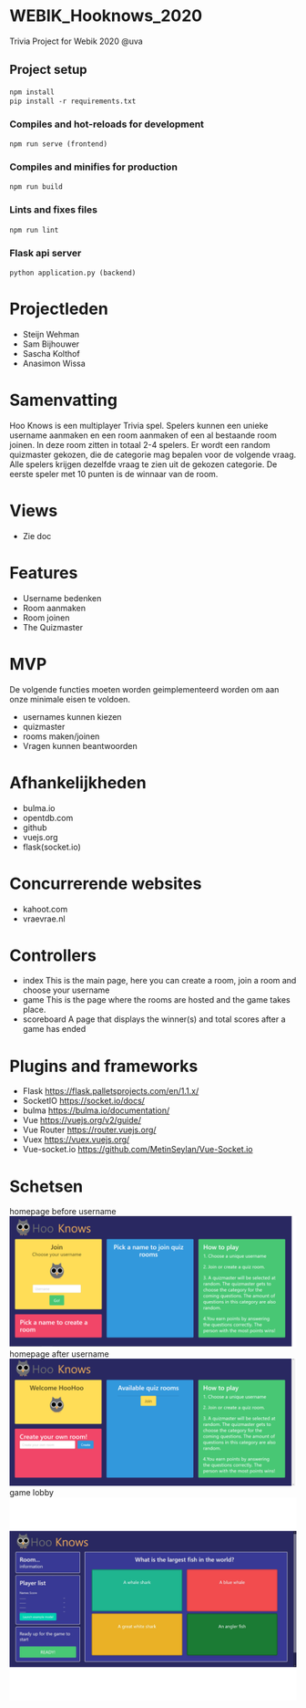 # WEBIK_Hooknows_2020
Trivia Project for Webik 2020 @uva


## Project setup
```
npm install
pip install -r requirements.txt
```

### Compiles and hot-reloads for development
```
npm run serve (frontend)
```

### Compiles and minifies for production
```
npm run build
```

### Lints and fixes files
```
npm run lint
```

### Flask api server
```
python application.py (backend)
```
# Projectleden

- Steijn Wehman 
- Sam Bijhouwer
- Sascha Kolthof
- Anasimon Wissa

# Samenvatting

Hoo Knows is een multiplayer Trivia spel. Spelers kunnen een unieke username aanmaken en een room aanmaken
of een al bestaande room joinen. In deze room zitten in totaal 2-4 spelers. Er wordt een random quizmaster gekozen, die de categorie mag bepalen voor de volgende vraag. Alle spelers krijgen dezelfde vraag te zien uit de gekozen categorie. De eerste speler met 10 punten is de winnaar van de room.

# Views
- Zie doc

# Features

- Username bedenken
- Room aanmaken
- Room joinen
- The Quizmaster

# MVP

De volgende functies moeten worden geimplementeerd worden om aan onze minimale eisen te voldoen.
- usernames kunnen kiezen
- quizmaster
- rooms maken/joinen
- Vragen kunnen beantwoorden

# Afhankelijkheden

- bulma.io
- opentdb.com
- github
- vuejs.org
- flask(socket.io)

# Concurrerende websites

- kahoot.com
- vraevrae.nl

# Controllers

- index
    This is the main page, here you can create a room, join a room and choose your username
- game
    This is the page where the rooms are hosted and the game takes place.
- scoreboard
    A page that displays the winner(s) and total scores after a game has ended


# Plugins and frameworks

- Flask
    https://flask.palletsprojects.com/en/1.1.x/
- SocketIO
    https://socket.io/docs/
- bulma
    https://bulma.io/documentation/
- Vue
    https://vuejs.org/v2/guide/
- Vue Router
    https://router.vuejs.org/
- Vuex
    https://vuex.vuejs.org/
- Vue-socket.io
    https://github.com/MetinSeylan/Vue-Socket.io

# Schetsen
homepage before username
![homepage before username](doc/homepage1.png)
homepage after username
![homepage after username](doc/homepage2.png)
game lobby
![game lobby](doc/lobby.png)

